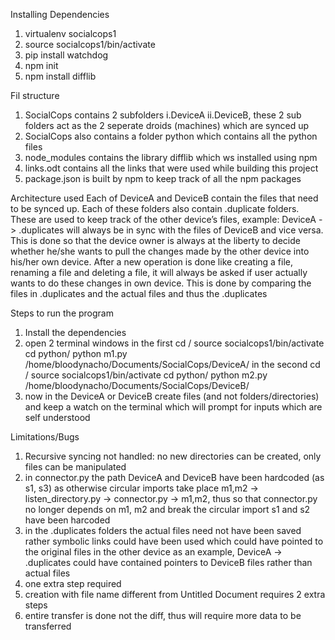 Installing Dependencies
1. virtualenv socialcops1
2. source socialcops1/bin/activate
3. pip install watchdog
4. npm init
5. npm install difflib


Fil structure
1. SocialCops contains 2 subfolders i.DeviceA ii.DeviceB, these 2 sub folders act as the 2 seperate droids (machines) which are synced up
2. SocialCops also contains a folder python which contains all the python files
3. node_modules contains the library difflib which ws installed using npm
4. links.odt contains all the links that were used while building this project
5. package.json is built by npm to keep track of all the npm packages

Architecture used
Each of DeviceA and DeviceB contain the files that need to be synced up. Each of these folders also contain .duplicate folders. These are used to keep track of the other device’s files, example: DeviceA -> .duplicates will always be in sync with the files of DeviceB and vice versa. This is done so that the device owner is always at the liberty to decide whether he/she wants to pull the changes made by the other device into his/her own device. After a new operation is done like creating a file, renaming a file and deleting a file, it will always be asked if user actually wants to do these changes in own device. This is done by comparing the files in .duplicates and the actual files and thus the .duplicates


Steps to run the program
1. Install the dependencies
2. open 2 terminal windows
in the first
cd <path to SocialCops>/
source socialcops1/bin/activate
cd python/
python m1.py /home/bloodynacho/Documents/SocialCops/DeviceA/
in the second
cd <path to SocialCops>/
source socialcops1/bin/activate
cd python/
python m2.py /home/bloodynacho/Documents/SocialCops/DeviceB/
3. now in the DeviceA or DeviceB create files (and not folders/directories) and keep a watch on the terminal which will prompt for inputs which are self understood

Limitations/Bugs
1. Recursive syncing not handled: no new directories can be created, only files can be manipulated
2. in connector.py the path DeviceA and DeviceB have been hardcoded (as s1, s3) as otherwise circular imports take place m1,m2 -> listen_directory.py -> connector.py -> m1,m2, thus so that connector.py no longer depends on m1, m2 and break the circular import s1 and s2 have been harcoded
3. in the .duplicates folders the actual files need not have been saved rather symbolic links could have been used which could have pointed to the original files in the other device as an example, DeviceA -> .duplicates could have contained pointers to DeviceB files rather than actual files
4. one extra step required   
5. creation with file name different from Untitled Document requires 2 extra steps
6. entire transfer is done not the diff, thus will require more data to be transferred

